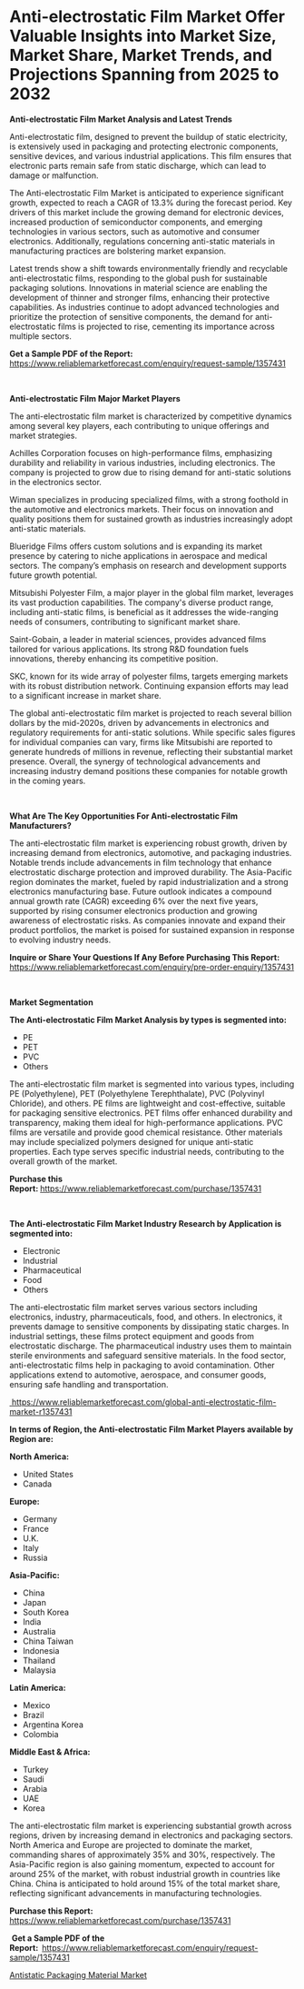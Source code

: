 <p><h1>Anti-electrostatic Film Market Offer Valuable Insights into Market Size, Market Share, Market Trends, and Projections Spanning from 2025 to 2032</h1></p><p><strong>Anti-electrostatic Film Market Analysis and Latest Trends</strong></p>
<p><p>Anti-electrostatic film, designed to prevent the buildup of static electricity, is extensively used in packaging and protecting electronic components, sensitive devices, and various industrial applications. This film ensures that electronic parts remain safe from static discharge, which can lead to damage or malfunction.</p><p>The Anti-electrostatic Film Market is anticipated to experience significant growth, expected to reach a CAGR of 13.3% during the forecast period. Key drivers of this market include the growing demand for electronic devices, increased production of semiconductor components, and emerging technologies in various sectors, such as automotive and consumer electronics. Additionally, regulations concerning anti-static materials in manufacturing practices are bolstering market expansion.</p><p>Latest trends show a shift towards environmentally friendly and recyclable anti-electrostatic films, responding to the global push for sustainable packaging solutions. Innovations in material science are enabling the development of thinner and stronger films, enhancing their protective capabilities. As industries continue to adopt advanced technologies and prioritize the protection of sensitive components, the demand for anti-electrostatic films is projected to rise, cementing its importance across multiple sectors.</p></p>
<p><strong>Get a Sample PDF of the Report:&nbsp;</strong> <a href="https://www.reliablemarketforecast.com/enquiry/request-sample/1357431?utm_campaign=1893&utm_medium=2&utm_source=Github&utm_content=ia&utm_term=01022025&utm_id=anti-electrostatic-film">https://www.reliablemarketforecast.com/enquiry/request-sample/1357431</a></p>
<p>&nbsp;</p>
<p><strong>Anti-electrostatic Film Major Market Players</strong></p>
<p><p>The anti-electrostatic film market is characterized by competitive dynamics among several key players, each contributing to unique offerings and market strategies.</p><p>Achilles Corporation focuses on high-performance films, emphasizing durability and reliability in various industries, including electronics. The company is projected to grow due to rising demand for anti-static solutions in the electronics sector.</p><p>Wiman specializes in producing specialized films, with a strong foothold in the automotive and electronics markets. Their focus on innovation and quality positions them for sustained growth as industries increasingly adopt anti-static materials.</p><p>Blueridge Films offers custom solutions and is expanding its market presence by catering to niche applications in aerospace and medical sectors. The company’s emphasis on research and development supports future growth potential.</p><p>Mitsubishi Polyester Film, a major player in the global film market, leverages its vast production capabilities. The company's diverse product range, including anti-static films, is beneficial as it addresses the wide-ranging needs of consumers, contributing to significant market share.</p><p>Saint-Gobain, a leader in material sciences, provides advanced films tailored for various applications. Its strong R&D foundation fuels innovations, thereby enhancing its competitive position.</p><p>SKC, known for its wide array of polyester films, targets emerging markets with its robust distribution network. Continuing expansion efforts may lead to a significant increase in market share.</p><p>The global anti-electrostatic film market is projected to reach several billion dollars by the mid-2020s, driven by advancements in electronics and regulatory requirements for anti-static solutions. While specific sales figures for individual companies can vary, firms like Mitsubishi are reported to generate hundreds of millions in revenue, reflecting their substantial market presence. Overall, the synergy of technological advancements and increasing industry demand positions these companies for notable growth in the coming years.</p></p>
<p>&nbsp;</p>
<p><strong>What Are The Key Opportunities For Anti-electrostatic Film Manufacturers?</strong></p>
<p><p>The anti-electrostatic film market is experiencing robust growth, driven by increasing demand from electronics, automotive, and packaging industries. Notable trends include advancements in film technology that enhance electrostatic discharge protection and improved durability. The Asia-Pacific region dominates the market, fueled by rapid industrialization and a strong electronics manufacturing base. Future outlook indicates a compound annual growth rate (CAGR) exceeding 6% over the next five years, supported by rising consumer electronics production and growing awareness of electrostatic risks. As companies innovate and expand their product portfolios, the market is poised for sustained expansion in response to evolving industry needs.</p></p>
<p><strong>Inquire or Share Your Questions If Any Before Purchasing This Report:</strong> <a href="https://www.reliablemarketforecast.com/enquiry/pre-order-enquiry/1357431?utm_campaign=1893&utm_medium=2&utm_source=Github&utm_content=ia&utm_term=01022025&utm_id=anti-electrostatic-film">https://www.reliablemarketforecast.com/enquiry/pre-order-enquiry/1357431</a></p>
<p>&nbsp;</p>
<p><strong>Market Segmentation</strong></p>
<p><strong>The Anti-electrostatic Film Market Analysis by types is segmented into:</strong></p>
<p><ul><li>PE</li><li>PET</li><li>PVC</li><li>Others</li></ul></p>
<p><p>The anti-electrostatic film market is segmented into various types, including PE (Polyethylene), PET (Polyethylene Terephthalate), PVC (Polyvinyl Chloride), and others. PE films are lightweight and cost-effective, suitable for packaging sensitive electronics. PET films offer enhanced durability and transparency, making them ideal for high-performance applications. PVC films are versatile and provide good chemical resistance. Other materials may include specialized polymers designed for unique anti-static properties. Each type serves specific industrial needs, contributing to the overall growth of the market.</p></p>
<p><strong>Purchase this Report:&nbsp;</strong><a href="https://www.reliablemarketforecast.com/purchase/1357431?utm_campaign=1893&utm_medium=2&utm_source=Github&utm_content=ia&utm_term=01022025&utm_id=anti-electrostatic-film">https://www.reliablemarketforecast.com/purchase/1357431</a></p>
<p>&nbsp;</p>
<p><strong>The Anti-electrostatic Film Market Industry Research by Application is segmented into:</strong></p>
<p><ul><li>Electronic</li><li>Industrial</li><li>Pharmaceutical</li><li>Food</li><li>Others</li></ul></p>
<p><p>The anti-electrostatic film market serves various sectors including electronics, industry, pharmaceuticals, food, and others. In electronics, it prevents damage to sensitive components by dissipating static charges. In industrial settings, these films protect equipment and goods from electrostatic discharge. The pharmaceutical industry uses them to maintain sterile environments and safeguard sensitive materials. In the food sector, anti-electrostatic films help in packaging to avoid contamination. Other applications extend to automotive, aerospace, and consumer goods, ensuring safe handling and transportation.</p></p>
<p><a href="https://www.reliablemarketforecast.com/global-anti-electrostatic-film-market-r1357431?utm_campaign=1893&utm_medium=2&utm_source=Github&utm_content=ia&utm_term=01022025&utm_id=anti-electrostatic-film">&nbsp;https://www.reliablemarketforecast.com/global-anti-electrostatic-film-market-r1357431</a></p>
<p><strong>In terms of Region, the Anti-electrostatic Film Market Players available by Region are:</strong></p>
<p>
    <p> <strong> North America: </strong>
        <ul>
            <li>United States</li>
            <li>Canada</li>
        </ul>
        </p> 
    <p> <strong> Europe: </strong>
        <ul>
            <li>Germany</li>
            <li>France</li>
            <li>U.K.</li>
            <li>Italy</li>
            <li>Russia</li>
        </ul>
        </p> 
    <p> <strong> Asia-Pacific: </strong>
        <ul>
            <li>China</li>
            <li>Japan</li>
            <li>South Korea</li>
            <li>India</li>
            <li>Australia</li>
            <li>China Taiwan</li>
            <li>Indonesia</li>
            <li>Thailand</li>
            <li>Malaysia</li>
        </ul>
        </p> 
    <p> <strong> Latin America: </strong>
        <ul>
            <li>Mexico</li>
            <li>Brazil</li>
            <li>Argentina Korea</li>
            <li>Colombia</li>
        </ul>
        </p> 
    <p> <strong> Middle East & Africa: </strong>
        <ul>
            <li>Turkey</li>
            <li>Saudi</li>
            <li>Arabia</li>
            <li>UAE</li>
            <li>Korea</li>
        </ul>
    </p>
    </p>
<p><p>The anti-electrostatic film market is experiencing substantial growth across regions, driven by increasing demand in electronics and packaging sectors. North America and Europe are projected to dominate the market, commanding shares of approximately 35% and 30%, respectively. The Asia-Pacific region is also gaining momentum, expected to account for around 25% of the market, with robust industrial growth in countries like China. China is anticipated to hold around 15% of the total market share, reflecting significant advancements in manufacturing technologies.</p></p>
<p><strong>Purchase this Report: </strong><a href="https://www.reliablemarketforecast.com/purchase/1357431?utm_campaign=1893&utm_medium=2&utm_source=Github&utm_content=ia&utm_term=01022025&utm_id=anti-electrostatic-film">https://www.reliablemarketforecast.com/purchase/1357431</a></p>
<p>&nbsp;<strong>Get a Sample PDF of the Report:&nbsp;&nbsp;</strong><a href="https://www.reliablemarketforecast.com/enquiry/request-sample/1357431?utm_campaign=1893&utm_medium=2&utm_source=Github&utm_content=ia&utm_term=01022025&utm_id=anti-electrostatic-film">https://www.reliablemarketforecast.com/enquiry/request-sample/1357431</a></p>
<p><strong></strong></p>
<p><p><a href="https://github.com/PeterParrish5/Market-Research-Report-List-7/blob/main/antistatic-packaging-material-market.md?utm_campaign=1893&utm_medium=2&utm_source=Github&utm_content=ia&utm_term=01022025&utm_id=anti-electrostatic-film">Antistatic Packaging Material Market</a></p></p>